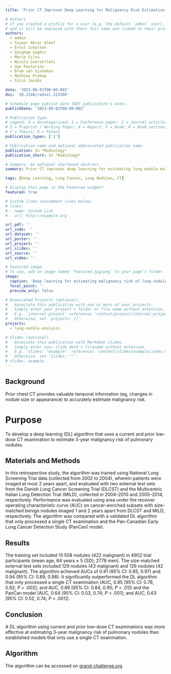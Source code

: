 ```yaml
---
title: 'Prior CT Improves Deep Learning for Malignancy Risk Estimation of Screening-detected Pulmonary Nodules'

# Authors
# If you created a profile for a user (e.g. the default `admin` user), write the username (folder name) here
# and it will be replaced with their full name and linked to their profile.
authors:
  - admin
  - Tajwar Abrar Aleef
  - Ernst Scholten
  - Zaigham Saghir
  - Mario Silva
  - Nicola Sverzellati
  - Ugo Pastorino
  - Bram van Ginneken
  - Mathias Prokop
  - Colin Jacobs

date: '2023-08-01T00:00:00Z'
doi: '10.1148/radiol.223308'

# Schedule page publish date (NOT publication's date).
publishDate: '2023-08-01T00:00:00Z'

# Publication type.
# Legend: 0 = Uncategorized; 1 = Conference paper; 2 = Journal article;
# 3 = Preprint / Working Paper; 4 = Report; 5 = Book; 6 = Book section;
# 7 = Thesis; 8 = Patent
publication_types: ['2']

# Publication name and optional abbreviated publication name.
publication: In *Radiology*
publication_short: In *Radiology*

# Summary. An optional shortened abstract.
summary: Prior CT improves deep learning for estimating lung nodule malignancy risk

tags: [Deep Learning, Lung Cancer, Lung Nodules, CT]

# Display this page in the Featured widget?
featured: true

# Custom links (uncomment lines below)
# links:
# - name: Custom Link
#   url: http://example.org

url_pdf: ''
url_code: ''
url_dataset: ''
url_poster: ''
url_project: ''
url_slides: ''
url_source: ''
url_video: ''

# Featured image
# To use, add an image named `featured.jpg/png` to your page's folder.
image:
  caption: 'Deep learning for estimating malignancy risk of lung nodules using prior CT'
  focal_point: ''
  preview_only: false

# Associated Projects (optional).
#   Associate this publication with one or more of your projects.
#   Simply enter your project's folder or file name without extension.
#   E.g. `internal-project` references `content/project/internal-project/index.md`.
#   Otherwise, set `projects: []`.
projects:
  - lung-nodule-analysis

# Slides (optional).
#   Associate this publication with Markdown slides.
#   Simply enter your slide deck's filename without extension.
#   E.g. `slides: "example"` references `content/slides/example/index.md`.
#   Otherwise, set `slides: ""`.
# slides: example
---
```


## Background
Prior chest CT provides valuable temporal information (eg, changes in nodule size or appearance) to accurately estimate malignancy risk.

# Purpose
To develop a deep learning (DL) algorithm that uses a current and prior low-dose CT examination to estimate 3-year malignancy risk of pulmonary nodules.

## Materials and Methods 
In this retrospective study, the algorithm was trained using National Lung Screening Trial data (collected from 2002 to 2004), wherein patients were imaged at most 2 years apart, and evaluated with two external test sets from the Danish Lung Cancer Screening Trial (DLCST) and the Multicentric Italian Lung Detection Trial (MILD), collected in 2004–2010 and 2005–2014, respectively. Performance was evaluated using area under the receiver operating characteristic curve (AUC) on cancer-enriched subsets with size-matched benign nodules imaged 1 and 2 years apart from DLCST and MILD, respectively. The algorithm was compared with a validated DL algorithm that only processed a single CT examination and the Pan-Canadian Early Lung Cancer Detection Study (PanCan) model.

## Results 
The training set included 10 508 nodules (422 malignant) in 4902 trial participants (mean age, 64 years ± 5 [SD]; 2778 men). The size-matched external test sets included 129 nodules (43 malignant) and 126 nodules (42 malignant). The algorithm achieved AUCs of 0.91 (95% CI: 0.85, 0.97) and 0.94 (95% CI: 0.89, 0.98). It significantly outperformed the DL algorithm that only processed a single CT examination (AUC, 0.85 [95% CI: 0.78, 0.92; _P_ = .002]; and AUC, 0.89 [95% CI: 0.84, 0.95; _P_ = .01]) and the PanCan model (AUC, 0.64 [95% CI: 0.53, 0.74; _P_ < .001]; and AUC, 0.63 [95% CI: 0.52, 0.74; _P_ < .001]).

## Conclusion
A DL algorithm using current and prior low-dose CT examinations was more effective at estimating 3-year malignancy risk of pulmonary nodules than established models that only use a single CT examination.

## Algorithm
The algorithm can be accessed on [grand-challenge.org](https://grand-challenge.org/algorithms/temporal-nodule-analysis/)
